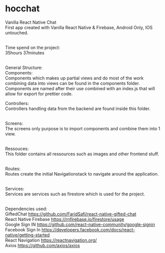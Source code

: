 # hocchat

Vanilla React Native Chat<br />
First app created with Vanilla React Native & Firebase, Android Only, IOS untouched.<br /><br />

Time spend on the project:<br />
35hours 37minutes<br /><br />

General Structure:<br />
Components: <br />
Components which makes up partial views and do most of the work combining data into views can be found in the components folder. Components are named after their use combined with an index.js that will allow for export for prettier code.<br />

Controllers: <br />
Controllers handling data from the backend are found inside this folder.<br /><br />

Screens:<br />
The screens only purpose is to import components and combine them into 1 view.<br /><br />

Ressouces: <br />
This folder contains all ressources such as images and other frontend stuff.<br /><br />

Routes:<br />
Routes create the initial Navigationstack to navigate around the application.<br /><br />

Services:<br />
Services are services such as firestore which is used for the project.<br /><br />

Dependencies used:<br />
GiftedChat https://github.com/FaridSafi/react-native-gifted-chat <br />
React Native Firebase https://rnfirebase.io/firestore/usage <br />
Google Sign IN https://github.com/react-native-community/google-signin <br />
Facebook Sign In https://developers.facebook.com/docs/react-native/getting-started <br />
React Navigation https://reactnavigation.org/ <br />
Axios https://github.com/axios/axios <br />
